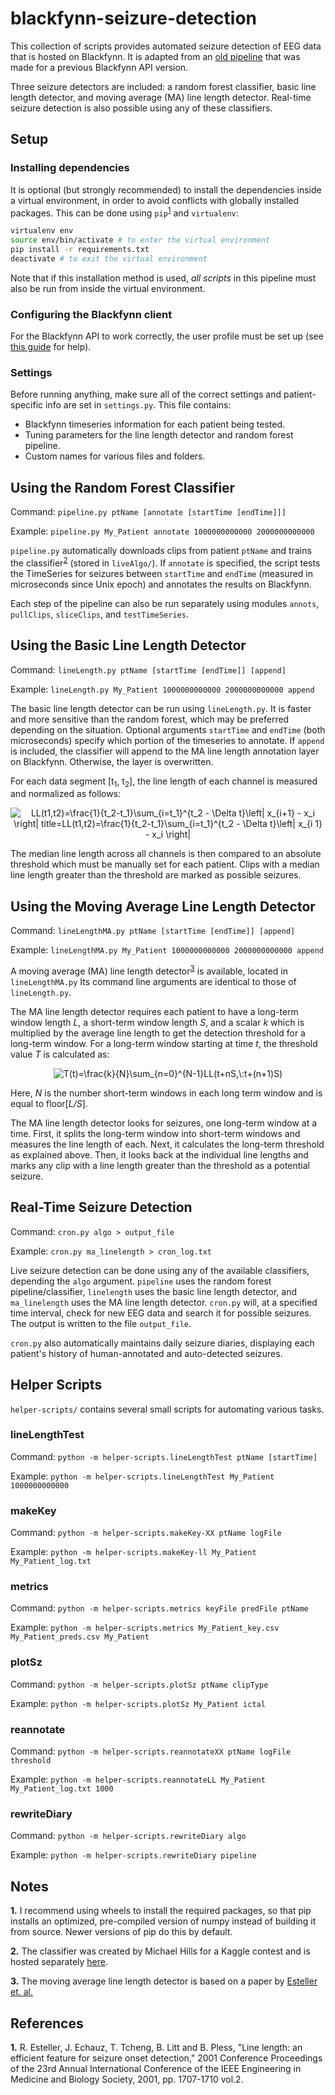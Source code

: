 # blackfynn-seizure-detection
This collection of scripts provides automated seizure detection of EEG data that is hosted on Blackfynn. It is adapted from an [old pipeline](https://github.com/sbaldassano/blackfynnPipeline) that was made for a previous Blackfynn API version.

Three seizure detectors are included: a random forest classifier, basic line length detector, and moving average (MA) line length detector. Real-time seizure detection is also possible using any of these classifiers.

## Setup
### Installing dependencies
It is optional (but strongly recommended) to install the dependencies inside a virtual environment, in order to avoid conflicts with globally installed packages. This can be done using `pip`<sup>[1](#note-1)</sup> and `virtualenv`:
```bash
virtualenv env
source env/bin/activate # to enter the virtual environment
pip install -r requirements.txt
deactivate # to exit the virtual environment
```
Note that if this installation method is used, *all scripts* in this pipeline must also be run from inside the virtual environment.

### Configuring the Blackfynn client
For the Blackfynn API to work correctly, the user profile must be set up (see [this guide](http://docs.blackfynn.io/platform/clients/getting_started.html) for help).

### Settings
Before running anything, make sure all of the correct settings and patient-specific info are set in `settings.py`. This file contains:
- Blackfynn timeseries information for each patient being tested.
- Tuning parameters for the line length detector and random forest pipeline. 
- Custom names for various files and folders.

## Using the Random Forest Classifier
Command: `pipeline.py ptName [annotate [startTime [endTime]]]`

Example: `pipeline.py My_Patient annotate 1000000000000 2000000000000`

`pipeline.py` automatically downloads clips from patient `ptName` and trains the classifier<sup>[2](#note-2)</sup> (stored in `liveAlgo/`). If `annotate` is specified, the script tests the TimeSeries for seizures between `startTime` and `endTime` (measured in microseconds since Unix epoch) and annotates the results on Blackfynn.

Each step of the pipeline can also be run separately using modules `annots`, `pullClips`, `sliceClips`, and `testTimeSeries`.

## Using the Basic Line Length Detector
Command: `lineLength.py ptName [startTime [endTime]] [append]`

Example: `lineLength.py My_Patient 1000000000000 2000000000000 append`

The basic line length detector can be run using `lineLength.py`. It is faster and more sensitive than the random forest, which may be preferred depending on the situation. Optional arguments `startTime` and `endTime` (both microseconds) specify which portion of the timeseries to annotate. If `append` is included, the classifier will append to the MA line length annotation layer on Blackfynn. Otherwise, the layer is overwritten.

For each data segment \[t<sub>1</sub>, t<sub>2</sub>\], the line length of each channel is measured and normalized as follows:

<p align="center"><img src="https://latex.codecogs.com/svg.latex?LL(t1,t2)=\frac{1}{t_2-t_1}\sum_{i=t_1}^{t_2&space;-&space;\Delta&space;t}\left|&space;x_{i&plus;1}&space;-&space;x_i&space;\right|" alt="LL(t1,t2)=\frac{1}{t_2-t_1}\sum_{i=t_1}^{t_2 - \Delta t}\left| x_{i+1} - x_i \right| title=LL(t1,t2)=\frac{1}{t_2-t_1}\sum_{i=t_1}^{t_2 - \Delta t}\left| x_{i 1} - x_i \right|"></p>

The median line length across all channels is then compared to an absolute threshold which must be manually set for each patient. Clips with a median line length greater than the threshold are marked as possible seizures.

## Using the Moving Average Line Length Detector
Command: `lineLengthMA.py ptName [startTime [endTime]] [append]`

Example: `lineLengthMA.py My_Patient 1000000000000 2000000000000 append`

A moving average (MA) line length detector<sup>[3](#note-3)</sup> is available, located in `lineLengthMA.py` Its command line arguments are identical to those of `lineLength.py`.

The MA line length detector requires each patient to have a long-term window length *L*, a short-term window length *S*, and a scalar *k* which is multiplied by the average line length to get the detection threshold for a long-term window. For a long-term window starting at time *t*, the threshold value *T* is calculated as:

<p align="center"><img src="https://latex.codecogs.com/svg.latex?T(t)%3D\frac{k}{N}\sum_{n%3D0}^{N-1}LL(t&plus;nS%2C\%3At&plus;(n&plus;1)S)" alt="T(t)=\frac{k}{N}\sum_{n=0}^{N-1}LL(t+nS,\:t+(n+1)S)"></p>

Here, *N* is the number short-term windows in each long term window and is equal to floor\[*L/S*\].

The MA line length detector looks for seizures, one long-term window at a time. First, it splits the long-term window into short-term windows and measures the line length of each. Next, it calculates the long-term threshold as explained above. Then, it looks back at the individual line lengths and marks any clip with a line length greater than the threshold as a potential seizure.

## Real-Time Seizure Detection
Command: `cron.py algo > output_file`

Example: `cron.py ma_linelength > cron_log.txt`

Live seizure detection can be done using any of the available classifiers, depending the `algo` argument. `pipeline` uses the random forest pipeline/classifier, `linelength` uses the basic line length detector, and `ma_linelength` uses the MA line length detector. `cron.py` will, at a specified time interval, check for new EEG data and search it for possible seizures. The output is written to the file `output_file`.

`cron.py` also automatically maintains daily seizure diaries, displaying each patient's history of human-annotated and auto-detected seizures.

## Helper Scripts
`helper-scripts/` contains several small scripts for automating various tasks.

### lineLengthTest
Command: `python -m helper-scripts.lineLengthTest ptName [startTime]`

Example: `python -m helper-scripts.lineLengthTest My_Patient 1000000000000`

### makeKey
Command: `python -m helper-scripts.makeKey-XX ptName logFile`

Example: `python -m helper-scripts.makeKey-ll My_Patient My_Patient_log.txt`

### metrics
Command: `python -m helper-scripts.metrics keyFile predFile ptName`

Example: `python -m helper-scripts.metrics My_Patient_key.csv My_Patient_preds.csv My_Patient`

### plotSz
Command: `python -m helper-scripts.plotSz ptName clipType`

Example: `python -m helper-scripts.plotSz My_Patient ictal`

### reannotate
Command: `python -m helper-scripts.reannotateXX ptName logFile threshold`

Example: `python -m helper-scripts.reannotateLL My_Patient My_Patient_log.txt 1000`

### rewriteDiary
Command: `python -m helper-scripts.rewriteDiary algo`

Example: `python -m helper-scripts.rewriteDiary pipeline`

## Notes
<b name="note-1">1.</b> I recommend using wheels to install the required packages, so that pip installs an optimized, pre-compiled version of numpy instead of building it from source. Newer versions of pip do this by default.

<b name="note-2">2.</b> The classifier was created by Michael Hills for a Kaggle contest and is hosted separately [here](https://github.com/MichaelHills/seizure-detection).


<b name="note-3">3.</b> The moving average line length detector is based on a paper by [Esteller et. al.](#ref-1)

## References
<b name="ref-1">1.</b> R. Esteller, J. Echauz, T. Tcheng, B. Litt and B. Pless, "Line length: an efficient feature for seizure onset detection," 2001 Conference Proceedings of the 23rd Annual International Conference of the IEEE Engineering in Medicine and Biology Society, 2001, pp. 1707-1710 vol.2.
